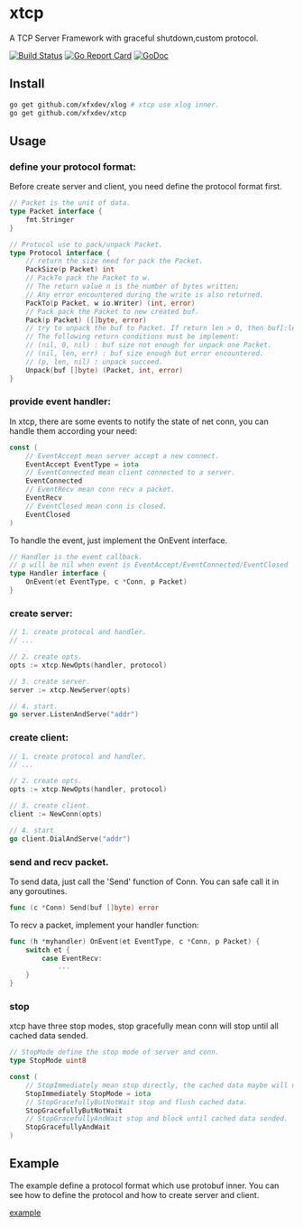 # xtcp

A TCP Server Framework with graceful shutdown,custom protocol.

[![Build Status](https://travis-ci.org/xfxdev/xtcp.svg?branch=master)](https://travis-ci.org/xfxdev/xtcp)
[![Go Report Card](https://goreportcard.com/badge/github.com/xfxdev/xtcp)](https://goreportcard.com/report/github.com/xfxdev/xtcp)
[![GoDoc](https://godoc.org/github.com/xfxdev/xtcp?status.svg)](https://godoc.org/github.com/xfxdev/xtcp)


## Install

```sh
go get github.com/xfxdev/xlog # xtcp use xlog inner.
go get github.com/xfxdev/xtcp
```

## Usage

### define your protocol format:
Before create server and client, you need define the protocol format first.

```go
// Packet is the unit of data.
type Packet interface {
	fmt.Stringer
}

// Protocol use to pack/unpack Packet.
type Protocol interface {
	// return the size need for pack the Packet.
	PackSize(p Packet) int
	// PackTo pack the Packet to w.
	// The return value n is the number of bytes written;
	// Any error encountered during the write is also returned.
	PackTo(p Packet, w io.Writer) (int, error)
	// Pack pack the Packet to new created buf.
	Pack(p Packet) ([]byte, error)
	// try to unpack the buf to Packet. If return len > 0, then buf[:len] will be discard.
	// The following return conditions must be implement:
	// (nil, 0, nil) : buf size not enough for unpack one Packet.
	// (nil, len, err) : buf size enough but error encountered.
	// (p, len, nil) : unpack succeed.
	Unpack(buf []byte) (Packet, int, error)
}
```

### provide event handler:
In xtcp, there are some events to notify the state of net conn, you can handle them according your need:

```go
const (
	// EventAccept mean server accept a new connect.
	EventAccept EventType = iota
	// EventConnected mean client connected to a server.
	EventConnected
	// EventRecv mean conn recv a packet.
	EventRecv
	// EventClosed mean conn is closed.
	EventClosed
)
```

To handle the event, just implement the OnEvent interface.

```go
// Handler is the event callback.
// p will be nil when event is EventAccept/EventConnected/EventClosed
type Handler interface {
	OnEvent(et EventType, c *Conn, p Packet)
}
```

### create server:

```go
// 1. create protocol and handler.
// ...

// 2. create opts.
opts := xtcp.NewOpts(handler, protocol)

// 3. create server.
server := xtcp.NewServer(opts)

// 4. start.
go server.ListenAndServe("addr")
```

### create client:

```go
// 1. create protocol and handler.
// ...

// 2. create opts.
opts := xtcp.NewOpts(handler, protocol)

// 3. create client.
client := NewConn(opts)

// 4. start
go client.DialAndServe("addr")
```

### send and recv packet.
To send data, just call the 'Send' function of Conn. You can safe call it in any goroutines.

```go
func (c *Conn) Send(buf []byte) error
```

To recv a packet, implement your handler function:

```go
func (h *myhandler) OnEvent(et EventType, c *Conn, p Packet) {
	switch et {
		case EventRecv:
			...
	}
}
```

### stop

xtcp have three stop modes, stop gracefully mean conn will stop until all cached data sended.

```go
// StopMode define the stop mode of server and conn.
type StopMode uint8

const (
	// StopImmediately mean stop directly, the cached data maybe will not send.
	StopImmediately StopMode = iota
	// StopGracefullyButNotWait stop and flush cached data.
	StopGracefullyButNotWait
	// StopGracefullyAndWait stop and block until cached data sended.
	StopGracefullyAndWait
)
```

## Example
The example define a protocol format which use protobuf inner.
You can see how to define the protocol and how to create server and client.

[example](https://github.com/xfxdev/xtcp/tree/master/example)

